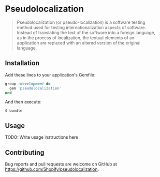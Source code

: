 # Pseudolocalization

> Pseudolocalization (or pseudo-localization) is a software testing method used for testing internationalization aspects of software. Instead of translating the text of the software into a foreign language, as in the process of localization, the textual elements of an application are replaced with an altered version of the original language.

## Installation

Add these lines to your application's Gemfile:

```ruby
group :development do
  gem 'pseudolocalization'
end
```

And then execute:

    $ bundle

## Usage

TODO: Write usage instructions here

## Contributing

Bug reports and pull requests are welcome on GitHub at https://github.com/Shopify/pseudolocalization.
